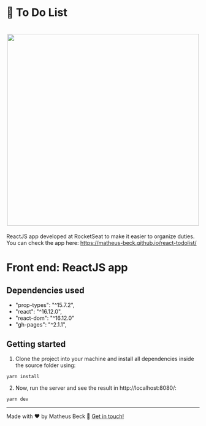 # 📝 To Do List

<h1 align="center">
  <img src="https://i.imgur.com/qcJCxIs.png" width="500">
</h1>

ReactJS app developed at RocketSeat to make it easier to organize duties.  
You can check the app here: https://matheus-beck.github.io/react-todolist/ 

# Front end: ReactJS app

## Dependencies used

- "prop-types": "^15.7.2",
- "react": "^16.12.0",
- "react-dom": "^16.12.0"
- "gh-pages": "^2.1.1",

## Getting started

1. Clone the project into your machine and install all dependencies inside the source folder using:

```console
yarn install
```

2. Now, run the server and see the result in http://localhost:8080/:

```console
yarn dev
```

---

Made with ❤️ by Matheus Beck :wave: [Get in touch!](https://www.linkedin.com/in/matheus-beck/)
